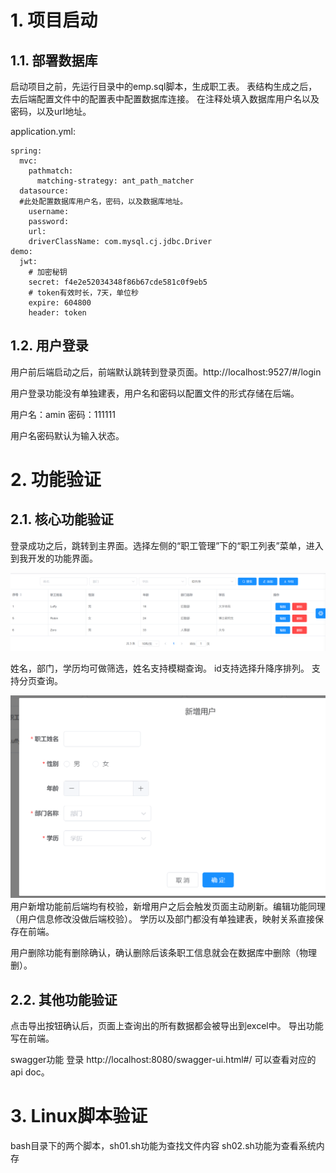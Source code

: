 # 1. 项目启动

## 1.1.   部署数据库

启动项目之前，先运行目录中的emp.sql脚本，生成职工表。
表结构生成之后，去后端配置文件中的配置表中配置数据库连接。
在注释处填入数据库用户名以及密码，以及url地址。

application.yml:

```properties
spring:
  mvc:
    pathmatch:
      matching-strategy: ant_path_matcher
  datasource:
  #此处配置数据库用户名，密码，以及数据库地址。
    username: 
    password: 
    url:
    driverClassName: com.mysql.cj.jdbc.Driver
demo:
  jwt:
    # 加密秘钥
    secret: f4e2e52034348f86b67cde581c0f9eb5
    # token有效时长，7天，单位秒
    expire: 604800
    header: token
```

## 1.2.   用户登录

用户前后端启动之后，前端默认跳转到登录页面。http://localhost:9527/#/login

用户登录功能没有单独建表，用户名和密码以配置文件的形式存储在后端。

用户名：amin
密码：111111

用户名密码默认为输入状态。


# 2. 功能验证

## 2.1.    核心功能验证

登录成功之后，跳转到主界面。选择左侧的“职工管理”下的“职工列表”菜单，进入到我开发的功能界面。

![功能界面](pic/1.png)

姓名，部门，学历均可做筛选，姓名支持模糊查询。
id支持选择升降序排列。
支持分页查询。


![用户新增](pic/2.png)
用户新增功能前后端均有校验，新增用户之后会触发页面主动刷新。编辑功能同理（用户信息修改没做后端校验）。
学历以及部门都没有单独建表，映射关系直接保存在前端。

用户删除功能有删除确认，确认删除后该条职工信息就会在数据库中删除（物理删）。



## 2.2.    其他功能验证

点击导出按钮确认后，页面上查询出的所有数据都会被导出到excel中。
导出功能写在前端。

swagger功能
登录 http://localhost:8080/swagger-ui.html#/ 可以查看对应的api doc。



# 3. Linux脚本验证

bash目录下的两个脚本，sh01.sh功能为查找文件内容
sh02.sh功能为查看系统内存
